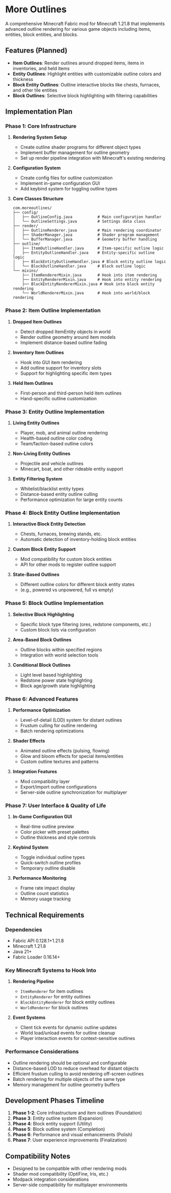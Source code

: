 # More Outlines

A comprehensive Minecraft Fabric mod for Minecraft 1.21.8 that implements advanced outline rendering for various game objects including items, entities, block entities, and blocks.

## Features (Planned)

- **Item Outlines**: Render outlines around dropped items, items in inventories, and held items
- **Entity Outlines**: Highlight entities with customizable outline colors and thickness
- **Block Entity Outlines**: Outline interactive blocks like chests, furnaces, and other tile entities
- **Block Outlines**: Selective block highlighting with filtering capabilities

## Implementation Plan

### Phase 1: Core Infrastructure
1. **Rendering System Setup**
   - Create outline shader programs for different object types
   - Implement buffer management for outline geometry
   - Set up render pipeline integration with Minecraft's existing rendering

2. **Configuration System**
   - Create config files for outline customization
   - Implement in-game configuration GUI
   - Add keybind system for toggling outline types

3. **Core Classes Structure**
   ```
   com.moreoutlines/
   ├── config/
   │   ├── OutlineConfig.java           # Main configuration handler
   │   └── OutlineSettings.java         # Settings data class
   ├── render/
   │   ├── OutlineRenderer.java         # Main rendering coordinator
   │   ├── ShaderManager.java           # Shader program management
   │   └── BufferManager.java           # Geometry buffer handling
   ├── outline/
   │   ├── ItemOutlineHandler.java      # Item-specific outline logic
   │   ├── EntityOutlineHandler.java    # Entity-specific outline logic
   │   ├── BlockEntityOutlineHandler.java # Block entity outline logic
   │   └── BlockOutlineHandler.java     # Block outline logic
   └── mixins/
       ├── ItemRendererMixin.java       # Hook into item rendering
       ├── EntityRendererMixin.java     # Hook into entity rendering
       ├── BlockEntityRendererMixin.java # Hook into block entity rendering
       └── WorldRendererMixin.java      # Hook into world/block rendering
   ```

### Phase 2: Item Outline Implementation
1. **Dropped Item Outlines**
   - Detect dropped ItemEntity objects in world
   - Render outline geometry around item models
   - Implement distance-based outline fading

2. **Inventory Item Outlines**
   - Hook into GUI item rendering
   - Add outline support for inventory slots
   - Support for highlighting specific item types

3. **Held Item Outlines**
   - First-person and third-person held item outlines
   - Hand-specific outline customization

### Phase 3: Entity Outline Implementation
1. **Living Entity Outlines**
   - Player, mob, and animal outline rendering
   - Health-based outline color coding
   - Team/faction-based outline colors

2. **Non-Living Entity Outlines**
   - Projectile and vehicle outlines
   - Minecart, boat, and other rideable entity support

3. **Entity Filtering System**
   - Whitelist/blacklist entity types
   - Distance-based entity outline culling
   - Performance optimization for large entity counts

### Phase 4: Block Entity Outline Implementation
1. **Interactive Block Entity Detection**
   - Chests, furnaces, brewing stands, etc.
   - Automatic detection of inventory-holding block entities

2. **Custom Block Entity Support**
   - Mod compatibility for custom block entities
   - API for other mods to register outline support

3. **State-Based Outlines**
   - Different outline colors for different block entity states
   - (e.g., powered vs unpowered, full vs empty)

### Phase 5: Block Outline Implementation
1. **Selective Block Highlighting**
   - Specific block type filtering (ores, redstone components, etc.)
   - Custom block lists via configuration

2. **Area-Based Block Outlines**
   - Outline blocks within specified regions
   - Integration with world selection tools

3. **Conditional Block Outlines**
   - Light level based highlighting
   - Redstone power state highlighting
   - Block age/growth state highlighting

### Phase 6: Advanced Features
1. **Performance Optimization**
   - Level-of-detail (LOD) system for distant outlines
   - Frustum culling for outline rendering
   - Batch rendering optimizations

2. **Shader Effects**
   - Animated outline effects (pulsing, flowing)
   - Glow and bloom effects for special items/entities
   - Custom outline textures and patterns

3. **Integration Features**
   - Mod compatibility layer
   - Export/import outline configurations
   - Server-side outline synchronization for multiplayer

### Phase 7: User Interface & Quality of Life
1. **In-Game Configuration GUI**
   - Real-time outline preview
   - Color picker with preset palettes
   - Outline thickness and style controls

2. **Keybind System**
   - Toggle individual outline types
   - Quick-switch outline profiles
   - Temporary outline disable

3. **Performance Monitoring**
   - Frame rate impact display
   - Outline count statistics
   - Memory usage tracking

## Technical Requirements

### Dependencies
- Fabric API 0.128.1+1.21.8
- Minecraft 1.21.8
- Java 21+
- Fabric Loader 0.16.14+

### Key Minecraft Systems to Hook Into
1. **Rendering Pipeline**
   - `ItemRenderer` for item outlines
   - `EntityRenderer` for entity outlines
   - `BlockEntityRenderer` for block entity outlines
   - `WorldRenderer` for block outlines

2. **Event Systems**
   - Client tick events for dynamic outline updates
   - World load/unload events for outline cleanup
   - Player interaction events for context-sensitive outlines

### Performance Considerations
- Outline rendering should be optional and configurable
- Distance-based LOD to reduce overhead for distant objects
- Efficient frustum culling to avoid rendering off-screen outlines
- Batch rendering for multiple objects of the same type
- Memory management for outline geometry buffers

## Development Phases Timeline
1. **Phase 1-2**: Core infrastructure and item outlines (Foundation)
2. **Phase 3**: Entity outline system (Expansion)
3. **Phase 4**: Block entity support (Utility)
4. **Phase 5**: Block outline system (Completion)
5. **Phase 6**: Performance and visual enhancements (Polish)
6. **Phase 7**: User experience improvements (Finalization)

## Compatibility Notes
- Designed to be compatible with other rendering mods
- Shader mod compatibility (OptiFine, Iris, etc.)
- Modpack integration considerations
- Server-side compatibility for multiplayer environments